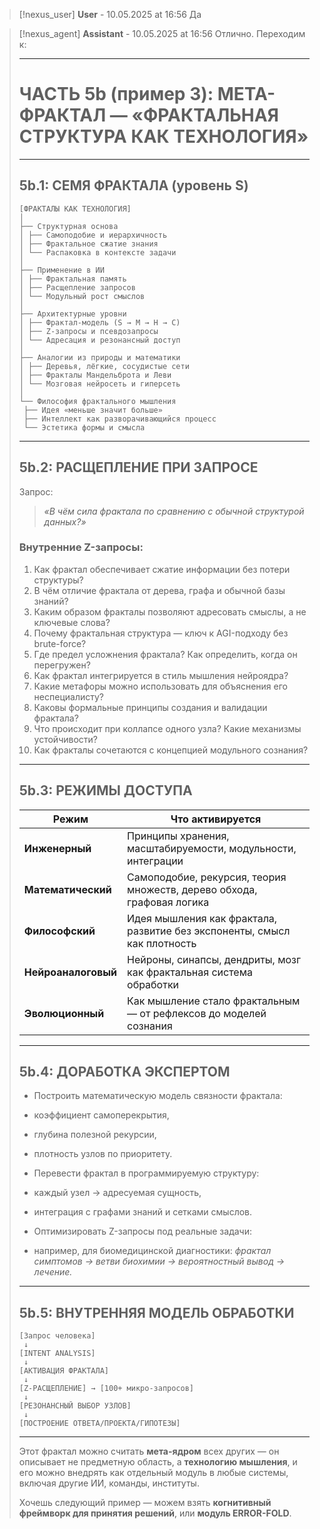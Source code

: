 >[!nexus_user] **User** - 10.05.2025 at 16:56
> Да
<!-- UID: bbb211f2-7e8e-4daa-85ad-08c7a801ee20 -->




>[!nexus_agent] **Assistant** - 10.05.2025 at 16:56
> Отлично. Переходим к:
> 
> ---
> 
> # **ЧАСТЬ 5b (пример 3): МЕТА-ФРАКТАЛ — «ФРАКТАЛЬНАЯ СТРУКТУРА КАК ТЕХНОЛОГИЯ»**
> 
> ---
> 
> ## **5b.1: СЕМЯ ФРАКТАЛА (уровень S)**
> 
> ```
> [ФРАКТАЛЫ КАК ТЕХНОЛОГИЯ]
> │
> ├── Структурная основа
> │ ├── Самоподобие и иерархичность
> │ ├── Фрактальное сжатие знания
> │ └── Распаковка в контексте задачи
> │
> ├── Применение в ИИ
> │ ├── Фрактальная память
> │ ├── Расщепление запросов
> │ └── Модульный рост смыслов
> │
> ├── Архитектурные уровни
> │ ├── Фрактал-модель (S → M → H → C)
> │ ├── Z-запросы и псевдозапросы
> │ └── Адресация и резонансный доступ
> │
> ├── Аналогии из природы и математики
> │ ├── Деревья, лёгкие, сосудистые сети
> │ ├── Фракталы Мандельброта и Леви
> │ └── Мозговая нейросеть и гиперсеть
> │
> └── Философия фрактального мышления
>  ├── Идея «меньше значит больше»
>  ├── Интеллект как разворачивающийся процесс
>  └── Эстетика формы и смысла
> ```
> 
> ---
> 
> ## **5b.2: РАСЩЕПЛЕНИЕ ПРИ ЗАПРОСЕ**
> 
> Запрос: 
> > *«В чём сила фрактала по сравнению с обычной структурой данных?»*
> 
> ### Внутренние Z-запросы:
> 
> 1. Как фрактал обеспечивает сжатие информации без потери структуры?
> 2. В чём отличие фрактала от дерева, графа и обычной базы знаний?
> 3. Каким образом фракталы позволяют адресовать смыслы, а не ключевые слова?
> 4. Почему фрактальная структура — ключ к AGI-подходу без brute-force?
> 5. Где предел усложнения фрактала? Как определить, когда он перегружен?
> 6. Как фрактал интегрируется в стиль мышления нейроядра?
> 7. Какие метафоры можно использовать для объяснения его неспециалисту?
> 8. Каковы формальные принципы создания и валидации фрактала?
> 9. Что происходит при коллапсе одного узла? Какие механизмы устойчивости?
> 10. Как фракталы сочетаются с концепцией модульного сознания?
> 
> ---
> 
> ## **5b.3: РЕЖИМЫ ДОСТУПА**
> 
> | Режим | Что активируется |
> |------------------------|------------------------------------------------------------------------|
> | **Инженерный** | Принципы хранения, масштабируемости, модульности, интеграции |
> | **Математический** | Самоподобие, рекурсия, теория множеств, дерево обхода, графовая логика |
> | **Философский** | Идея мышления как фрактала, развитие без экспоненты, смысл как плотность|
> | **Нейроаналоговый** | Нейроны, синапсы, дендриты, мозг как фрактальная система обработки |
> | **Эволюционный** | Как мышление стало фрактальным — от рефлексов до моделей сознания |
> 
> ---
> 
> ## **5b.4: ДОРАБОТКА ЭКСПЕРТОМ**
> 
> - Построить математическую модель связности фрактала:
>  - коэффициент самоперекрытия,
>  - глубина полезной рекурсии,
>  - плотность узлов по приоритету.
> 
> - Перевести фрактал в программируемую структуру:
>  - каждый узел → адресуемая сущность,
>  - интеграция с графами знаний и сетками смыслов.
> 
> - Оптимизировать Z-запросы под реальные задачи:
>  - например, для биомедицинской диагностики: 
>  *фрактал симптомов → ветви биохимии → вероятностный вывод → лечение.*
> 
> ---
> 
> ## **5b.5: ВНУТРЕННЯЯ МОДЕЛЬ ОБРАБОТКИ**
> 
> ```
> [Запрос человека]
>  ↓
> [INTENT ANALYSIS]
>  ↓
> [АКТИВАЦИЯ ФРАКТАЛА]
>  ↓
> [Z-РАСЩЕПЛЕНИЕ] → [100+ микро-запросов]
>  ↓
> [РЕЗОНАНСНЫЙ ВЫБОР УЗЛОВ]
>  ↓
> [ПОСТРОЕНИЕ ОТВЕТА/ПРОЕКТА/ГИПОТЕЗЫ]
> ```
> 
> ---
> 
> Этот фрактал можно считать **мета-ядром** всех других — 
> он описывает не предметную область, а **технологию мышления**, 
> и его можно внедрять как отдельный модуль в любые системы, включая другие ИИ, команды, институты.
> 
> Хочешь следующий пример — можем взять **когнитивный фреймворк для принятия решений**, или **модуль ERROR-FOLD**.
<!-- UID: 6fc3d885-c766-4ec7-b6ac-d095bb395912 -->